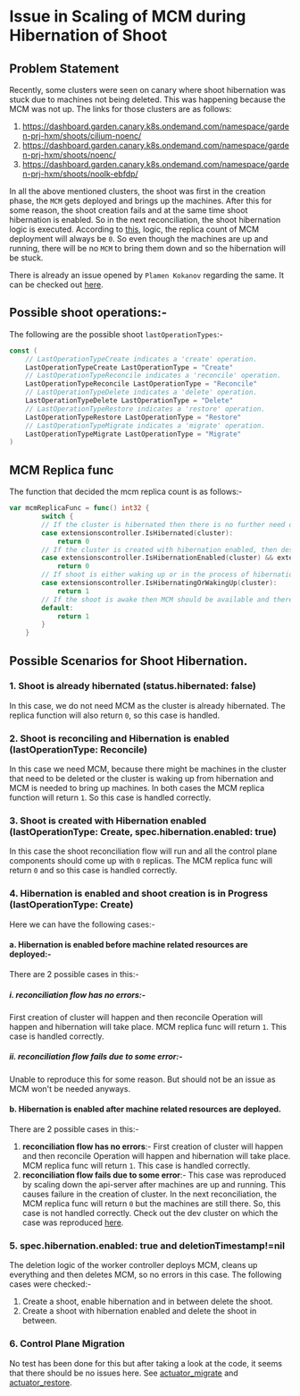 # Issue in Scaling of MCM during Hibernation of Shoot


## Problem Statement
Recently, some clusters were seen on canary where shoot hibernation was stuck due to machines not being deleted. 
This was happening because the MCM was not up. The links for those clusters are as follows:
1. https://dashboard.garden.canary.k8s.ondemand.com/namespace/garden-prj-hxm/shoots/cilium-noenc/
2. https://dashboard.garden.canary.k8s.ondemand.com/namespace/garden-prj-hxm/shoots/noenc/
3. https://dashboard.garden.canary.k8s.ondemand.com/namespace/garden-prj-hxm/shoots/noolk-ebfdp/

In all the above mentioned clusters, the shoot was first in the creation phase, the `MCM` gets deployed and brings up the machines.
After this for some reason, the shoot creation fails and at the same time shoot hibernation is enabled. So in the next reconciliation, the
shoot hibernation logic is executed. According to [this](https://github.com/gardener/gardener/blob/219d828fcdea81fb3edf13de2736daf81e137923/extensions/pkg/controller/worker/genericactuator/actuator_reconcile.go#L59-L74),
logic, the replica count of MCM deployment will always be `0`. So even though the machines are up and running, there will be no `MCM` to bring them down and so the 
hibernation will be stuck.

There is already an issue opened by `Plamen Kokanov` regarding the same. It can be checked out [here](https://github.com/gardener/gardener/issues/7151). 

## Possible shoot operations:-
The following are the possible shoot `lastOperationTypes`:-
```go
const (
	// LastOperationTypeCreate indicates a 'create' operation.
	LastOperationTypeCreate LastOperationType = "Create"
	// LastOperationTypeReconcile indicates a 'reconcile' operation.
	LastOperationTypeReconcile LastOperationType = "Reconcile"
	// LastOperationTypeDelete indicates a 'delete' operation.
	LastOperationTypeDelete LastOperationType = "Delete"
	// LastOperationTypeRestore indicates a 'restore' operation.
	LastOperationTypeRestore LastOperationType = "Restore"
	// LastOperationTypeMigrate indicates a 'migrate' operation.
	LastOperationTypeMigrate LastOperationType = "Migrate"
)
```

## MCM Replica func

The function that decided the mcm replica count is as follows:-
```go
var mcmReplicaFunc = func() int32 {
		switch {
		// If the cluster is hibernated then there is no further need of MCM and therefore its desired replicas is 0
		case extensionscontroller.IsHibernated(cluster):
			return 0
		// If the cluster is created with hibernation enabled, then desired replicas for MCM is 0
		case extensionscontroller.IsHibernationEnabled(cluster) && extensionscontroller.IsCreationInProcess(cluster):
			return 0
		// If shoot is either waking up or in the process of hibernation then, MCM is required and therefore its desired replicas is 1
		case extensionscontroller.IsHibernatingOrWakingUp(cluster):
			return 1
		// If the shoot is awake then MCM should be available and therefore its desired replicas is 1
		default:
			return 1
		}
	}
```

## Possible Scenarios for Shoot Hibernation.

### 1. Shoot is already hibernated (status.hibernated: false)
In this case, we do not need MCM as the cluster is already hibernated. The replica function will also return `0`, so this case is handled.

### 2. Shoot is reconciling and Hibernation is enabled (lastOperationType: Reconcile) 
In this case we need MCM, because there might be machines in the cluster that need to be deleted or the cluster is waking up from hibernation and MCM is needed to bring up machines.
In both cases the MCM replica function will return `1`. So this case is handled correctly.

### 3. Shoot is created with Hibernation enabled (lastOperationType: Create, spec.hibernation.enabled: true)
In this case the shoot reconciliation flow will run and all the control plane components should come up with `0` replicas.
The MCM replica func will return `0` and so this case is handled correctly.

### 4. Hibernation is enabled and shoot creation is in Progress (lastOperationType: Create)
Here we can have the following cases:-
#### a. Hibernation is enabled before machine related resources are deployed:-
There are 2 possible cases in this:-
##### i. reconciliation flow has no errors:-
First creation of cluster will happen and then reconcile Operation will happen and hibernation will take place.
MCM replica func will return `1`. This case is handled correctly.
##### ii. reconciliation flow fails due to some error:-
Unable to reproduce this for some reason. But should not be an issue as MCM won't be needed anyways.

#### b. Hibernation is enabled after machine related resources are deployed.
There are 2 possible cases in this:-
1. **reconciliation flow has no errors**:-
First creation of cluster will happen and then reconcile Operation will happen and hibernation will take place.
MCM replica func will return `1`. This case is handled correctly.
2. **reconciliation flow fails due to some error**:-
This case was reproduced by scaling down the api-server after machines are up and running. This causes failure in the creation of cluster.
In the next reconciliation, the MCM replica func will return `0` but the machines are still there. So, this case is not handled correctly.
Check out the dev cluster on which the case was reproduced [here](https://dashboard.garden.dev.k8s.ondemand.com/namespace/garden-i544024/shoots/hib-test/).

### 5. spec.hibernation.enabled: true and deletionTimestamp!=nil
The deletion logic of the worker controller deploys MCM, cleans up everything and then deletes MCM, so no errors in this case.
The following cases were checked:-
1. Create a shoot, enable hibernation and in between delete the shoot.
2. Create a shoot with hibernation enabled and delete the shoot in between.
### 6. Control Plane Migration
No test has been done for this but after taking a look at the code, it seems that there should be no issues here.
See [actuator_migrate](https://github.com/gardener/gardener/blob/0d37c8a33483d8e497a0f79dc70f38a0aeecfd57/extensions/pkg/controller/worker/genericactuator/actuator_migrate.go#L32) and [actuator_restore](https://github.com/gardener/gardener/blob/0d37c8a33483d8e497a0f79dc70f38a0aeecfd57/extensions/pkg/controller/worker/genericactuator/actuator_restore.go#L37).
